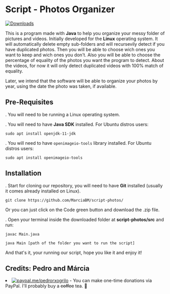 # Script - Photos Organizer

[![Downloads](https://img.shields.io/github/downloads/MarciaBM/script-photos/total.svg?maxAge=2592000?style=flat-square)](https://github.com/MarciaBM/script-photos/)

This is a program made with **Java** to help you organize your messy folder of pictures and videos. Initially developed for the **Linux** operating system.
It will automatically delete empty sub-folders and will recursevily detect if you have duplicated photos. Then you will be able to choose wich ones you want to keep and wich ones you don't. Also you will be able to choose the percentage of equality of the photos you want the program to detect. About the videos, for now it will only detect duplicated videos with 100% match of equality.

Later, we intend that the software will be able to organize your photos by year, using the date the photo was taken, if available.

Pre-Requisites
------------------

. You will need to be running a Linux operating system.

. You will need to have **Java SDK** installed.
For Ubuntu distros users:
```
sudo apt install openjdk-11-jdk
```

. You will need to have `openimageio-tools` library installed.
For Ubuntu distros users:
```
sudo apt install openimageio-tools
```

Installation
------------------
. Start for cloning our repository, you will need to have **Git** installed (usually it comes already installed on Linux).
```
git clone https://github.com/MarciaBM/script-photos/
```
Or you can just click on the Code green button and download the .zip file.

. Open your terminal inside the downloaded folder at **script-photos/src** and run:
```
javac Main.java
```
```
java Main [path of the folder you want to run the script]
```

And that's it, your running our script, hope you like it and enjoy it!

Credits: Pedro and Márcia
------------

<li><a href="https://paypal.me/pedrorxpgrilo" rel="nofollow"><img src="https://camo.githubusercontent.com/a18b4bf3a695fb7a3c6eff91238fe45862849a8b38ffe492764d33fc73036de2/68747470733a2f2f696f6e69636162697a61752e6769746875622e696f2f6261646765732f70617970616c2e737667" alt="paypal.me/pedrorxogrilo" data-canonical-src="https://ionicabizau.github.io/badges/paypal.svg" style="max-width:100%;"></a> - You can make one-time donations via PayPal. I'll probably buy a <del>coffee</del> tea. <g-emoji class="g-emoji" alias="tea" fallback-src="https://github.githubassets.com/images/icons/emoji/unicode/1f375.png">🍵</g-emoji></li>
